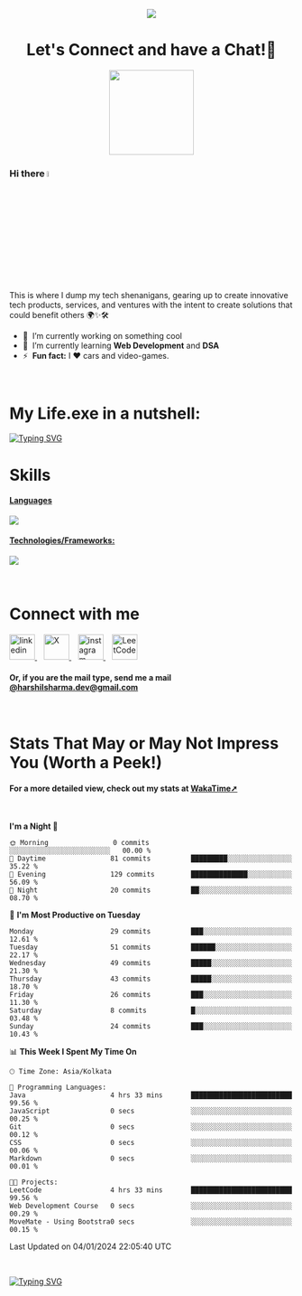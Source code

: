 <p align="center">
  <img src="https://capsule-render.vercel.app/api?type=waving&color=0:000000,100:ec1515&animation=fadeIn&height=200&section=header&text=Hey%20Everyone!&fontColor=000001&fontAlign=70&fontAlignY=40" />
</p>

<h1 align="center">
  Let's Connect and have a Chat!💬
</h1>

<p align="center">
  <a href="#">
    <img height="150" src="https://media.giphy.com/media/6U47YlEnJQNeb05Csh/giphy.gif"/>
  </a>
</p>

### Hi there <a href="#"><img src="https://media.giphy.com/media/hvRJCLFzcasrR4ia7z/giphy.gif" width="5%"></a>

This is where I dump my tech shenanigans, gearing up to create innovative tech products, services, and ventures with the intent to create solutions that could benefit others 🌍✨🛠️

- 🔭 &nbsp;I’m currently working on something cool
- 🌱 &nbsp;I’m currently learning <strong>Web Development</strong> and <strong>DSA</strong>
- ⚡ &nbsp;<b>Fun fact:</b> I :heart: cars and video-games.

<br>

# My Life.exe in a nutshell:

[![Typing SVG](https://readme-typing-svg.demolab.com?font=Poppins&size=65&duration=1800&pause=1200&color=F7F7F7&background=0D1117&center=true&vCenter=true&random=false&width=2420&height=300&lines=Hey+there%2C+I'm+Harshil;welcome+to+my+life.exe;Get+ready!+The+next+10+points+offer+a+peek+into+my+world;1%2F10%3A+I'm+Currently+pursuing+B.Tech+in+Computer+Science;2%2F10%3A+Coding+by+day%2C+gaming+by+code's+moonlight;3%2F10%3A+Mastering+skills+for+a+Koenigsegg-fueled+tomorrow;4%2F10%3A+I+excel+in+organized+everything%E2%80%94code%2C+spaces%2C+and+life;5%2F10%3A+Coffee%E2%80%94the+real+code+compiler+behind+my+smarts;6%2F10%3A+Learning+AI+to+make+tech+smarter+and+less+Terminator-y;7%2F10%3A+Obsessed+with+LeetCode%E2%80%94tackling+programming+puzzles+daily;8%2F10%3A+Java+holds+the+throne+in+my+coding+kingdom%E2%80%94top+dog;9%2F10%3A+Striving+to+craft+tech+solutions+that+better+the+world;10%2F10%3A+Working+to+leave+a+positive+impact%2C+doing+good+deeds+before+I+go!;thanks+for+diving+into+my+coding+tale%E2%80%94appreciate+it!;(%E3%80%83%EF%BF%A3%EF%B8%B6%EF%BF%A3)%E4%BA%BA(%EF%BF%A3%EF%B8%B6%EF%BF%A3%E3%80%83))](#)



# Skills
<p align="center">
  <a href="https://skillicons.dev">
   <h4>Languages</h4>
    <img src="https://skillicons.dev/icons?i=java,python,c,javascript,kotlin" />
    <h4>Technologies/Frameworks:</h4>
    <img src="https://skillicons.dev/icons?i=html,css,bootstrap,mysql,git,github,vscode,idea,androidstudio" />
  </a>
</p>

<br>

# Connect with me

<a href="https://www.linkedin.com/in/harshilshrma/">
  <img src="https://cdn.simpleicons.org/linkedin/_/_" alt="linkedin" width="45" height="45">
</a>
&nbsp;&nbsp;
<a href="https://twitter.com/harshilshrma">
  <img src="https://cdn.simpleicons.org/x/_/ffffff" alt="X" width="45" height="45">
</a>
&nbsp;&nbsp;
<a href="https://www.instagram.com/harshilshrma/">
  <img src="https://cdn.simpleicons.org/instagram/_/_" alt="instagram" width="45" height="45">
</a>
&nbsp;&nbsp;
<a href="https://leetcode.com/harshilsharma2020/">
  <img src="https://cdn.simpleicons.org/leetcode/_/_" alt="LeetCode" width="45" height="45">
</a>

<h4>Or, if you are the mail type, send me a mail <a href="mailto:harshilsharma.dev@gmail.com">@harshilsharma.dev@gmail.com</a></h4>

<br>

# Stats That May or May Not Impress You (Worth a Peek!)
<h4>For a more detailed view, check out my stats at <a href="https://wakatime.com/@harshilshrma">WakaTime➚</a></h4>

<br>

<!--START_SECTION:waka-->
**I'm a Night 🦉** 

```text
🌞 Morning                0 commits           ░░░░░░░░░░░░░░░░░░░░░░░░░   00.00 % 
🌆 Daytime                81 commits          █████████░░░░░░░░░░░░░░░░   35.22 % 
🌃 Evening                129 commits         ██████████████░░░░░░░░░░░   56.09 % 
🌙 Night                  20 commits          ██░░░░░░░░░░░░░░░░░░░░░░░   08.70 % 
```
📅 **I'm Most Productive on Tuesday** 

```text
Monday                   29 commits          ███░░░░░░░░░░░░░░░░░░░░░░   12.61 % 
Tuesday                  51 commits          ██████░░░░░░░░░░░░░░░░░░░   22.17 % 
Wednesday                49 commits          █████░░░░░░░░░░░░░░░░░░░░   21.30 % 
Thursday                 43 commits          █████░░░░░░░░░░░░░░░░░░░░   18.70 % 
Friday                   26 commits          ███░░░░░░░░░░░░░░░░░░░░░░   11.30 % 
Saturday                 8 commits           █░░░░░░░░░░░░░░░░░░░░░░░░   03.48 % 
Sunday                   24 commits          ███░░░░░░░░░░░░░░░░░░░░░░   10.43 % 
```


📊 **This Week I Spent My Time On** 

```text
🕑︎ Time Zone: Asia/Kolkata

💬 Programming Languages: 
Java                     4 hrs 33 mins       █████████████████████████   99.56 % 
JavaScript               0 secs              ░░░░░░░░░░░░░░░░░░░░░░░░░   00.25 % 
Git                      0 secs              ░░░░░░░░░░░░░░░░░░░░░░░░░   00.12 % 
CSS                      0 secs              ░░░░░░░░░░░░░░░░░░░░░░░░░   00.06 % 
Markdown                 0 secs              ░░░░░░░░░░░░░░░░░░░░░░░░░   00.01 % 

🐱‍💻 Projects: 
LeetCode                 4 hrs 33 mins       █████████████████████████   99.56 % 
Web Development Course   0 secs              ░░░░░░░░░░░░░░░░░░░░░░░░░   00.29 % 
MoveMate - Using Bootstra0 secs              ░░░░░░░░░░░░░░░░░░░░░░░░░   00.15 % 
```


 Last Updated on 04/01/2024 22:05:40 UTC
<!--END_SECTION:waka-->

<br>

[![Typing SVG](https://readme-typing-svg.demolab.com?font=Gloria+Hallelujah&size=65&duration=2000&pause=1200&color=F7F7F7&background=0D1117&center=true&vCenter=true&random=false&width=2580&height=100&lines=thanks+for+making+it+to+the+end!+Now+go+grab+a+coffee%2C+you've+earned+it!+%F0%9F%98%84%E2%98%95%EF%B8%8F)](#)


